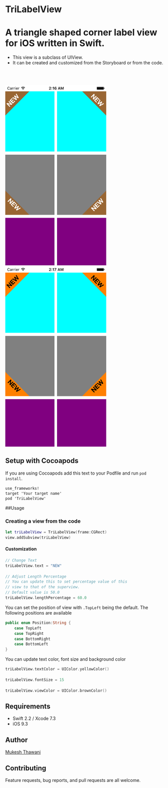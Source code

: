 # TriLabelView

# A triangle shaped corner label view for iOS written in Swift.

* This view is a subclass of UIView.
* It can be created and customized from the Storyboard or from the code.

<br>
<br>

<img
src='graphics/screen_shot_one.png' width='320' alt='TriLabelView'>
<img
src='graphics/screen_shot_two.png' width='320'
alt='TriLabelView'>

## Setup with Cocoapods

If you are using Cocoapods add this text to your Podfile
and run `pod install`.

    use_frameworks!
    target 'Your target name'
    pod 'TriLabelView'

##Usage

### Creating a view from the code

```Swift
let triLabelView = TriLabelView(frame:CGRect)
view.addSubview(triLabelView)
```

#### Customization
```Swift
// Change Text
triLabelView.text = "NEW"

// Adjust Length Percentage
// You can update this to set percentage value of this
// view to that of the superview.
// Default value is 50.0
triLabelView.lengthPercentage = 60.0
```

You can set the position of view with `.TopLeft` being the default. The following positions are available
```Swift
public enum Position:String {
    case TopLeft
    case TopRight
    case BottomRight
    case BottomLeft
}
```

You can update text color, font size and background color
```Swift
triLabelView.textColor = UIColor.yellowColor()

triLabelView.fontSize = 15

triLabelView.viewColor = UIColor.brownColor()
```

## Requirements

- Swift 2.2 / Xcode 7.3
- iOS 9.3

## Author

[Mukesh Thawani](http://twitter.com/MukeshThawani)

## Contributing

Feature requests, bug reports, and pull requests are all welcome.
